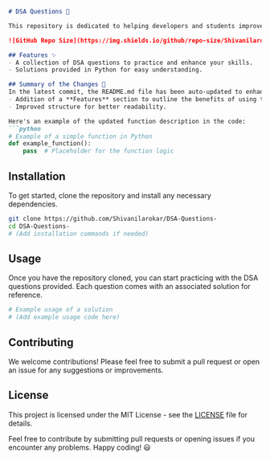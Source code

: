 ```markdown
# DSA Questions 🚀

This repository is dedicated to helping developers and students improve their skills in Data Structures and Algorithms (DSA) through a collection of curated questions and solutions.

![GitHub Repo Size](https://img.shields.io/github/repo-size/Shivanilarokar/DSA-Questions-) ![Contributors](https://img.shields.io/github/contributors/Shivanilarokar/DSA-Questions-) ![Issues](https://img.shields.io/github/issues/Shivanilarokar/DSA-Questions-)

## Features ✨
- A collection of DSA questions to practice and enhance your skills.
- Solutions provided in Python for easy understanding.

## Summary of the Changes 📝
In the latest commit, the README.md file has been auto-updated to enhance clarity and organization. Key changes include:
- Addition of a **Features** section to outline the benefits of using this repository.
- Improved structure for better readability.

Here's an example of the updated function description in the code:
```python
# Example of a simple function in Python
def example_function():
    pass  # Placeholder for the function logic
```

## Installation
To get started, clone the repository and install any necessary dependencies.

```bash
git clone https://github.com/Shivanilarokar/DSA-Questions-
cd DSA-Questions-
# (Add installation commands if needed)
```

## Usage
Once you have the repository cloned, you can start practicing with the DSA questions provided. Each question comes with an associated solution for reference.

```python
# Example usage of a solution
# (Add example usage code here)
```

## Contributing
We welcome contributions! Please feel free to submit a pull request or open an issue for any suggestions or improvements.

## License
This project is licensed under the MIT License - see the [LICENSE](LICENSE) file for details.

Feel free to contribute by submitting pull requests or opening issues if you encounter any problems. Happy coding! 😃
```